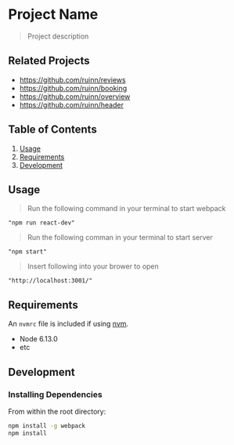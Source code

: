 # Project Name

> Project description

## Related Projects

-   https://github.com/ruinn/reviews
-   https://github.com/ruinn/booking
-   https://github.com/ruinn/overview
-   https://github.com/ruinn/header

## Table of Contents

1.  [Usage](#Usage)
1.  [Requirements](#requirements)
1.  [Development](#development)

## Usage

> Run the following command in your terminal to start webpack

    "npm run react-dev"

> Run the following comman in your terminal to start server

    "npm start"

> Insert following into your brower to open

    "http://localhost:3001/"

## Requirements

An `nvmrc` file is included if using [nvm](https://github.com/creationix/nvm).

-   Node 6.13.0
-   etc

## Development

### Installing Dependencies

From within the root directory:

```sh
npm install -g webpack
npm install
```
